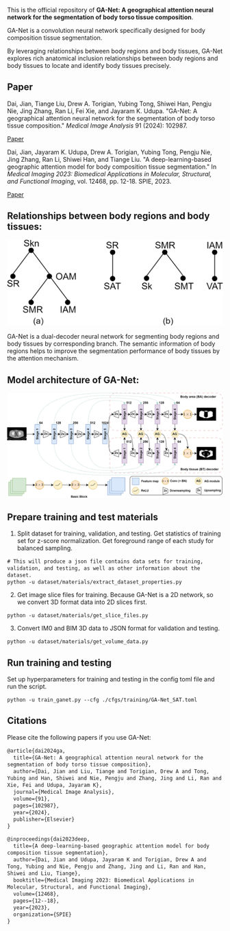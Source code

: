This is the official repository of **GA-Net: A geographical attention neural network for the segmentation of body torso tissue composition**.

GA-Net is a convolution neural network specifically designed for body composition tissue segmentation.

By leveraging relationships between body regions and body tissues, GA-Net explores rich anatomical inclusion relationships between body regions and body tissues to locate and identify body tissues precisely.

## Paper

Dai, Jian, Tiange Liu, Drew A. Torigian, Yubing Tong, Shiwei Han, Pengju Nie, Jing Zhang, Ran Li, Fei Xie, and Jayaram K. Udupa. "GA-Net: A geographical attention neural network for the segmentation of body torso tissue composition." *Medical Image Analysis* 91 (2024): 102987.

[Paper](https://www.sciencedirect.com/science/article/pii/S1361841523002475)

Dai, Jian, Jayaram K. Udupa, Drew A. Torigian, Yubing Tong, Pengju Nie, Jing Zhang, Ran Li, Shiwei Han, and Tiange Liu. "A deep-learning-based geographic attention model for body composition tissue segmentation." In *Medical Imaging 2023: Biomedical Applications in Molecular, Structural, and Functional Imaging*, vol. 12468, pp. 12-18. SPIE, 2023.

[Paper](https://www.spiedigitallibrary.org/conference-proceedings-of-spie/12468/1246804/A-deep-learning-based-geographic-attention-model-for-body-composition/10.1117/12.2653371.short)

## Relationships between body regions and body tissues:

![img](./README.assets/1-s2.0-S1361841523002475-gr3_lrg.jpg)

GA-Net is a dual-decoder neural network for segmenting body regions and body tissues by corresponding branch. The semantic information of body regions helps to improve the segmentation performance of body tissues by the attention mechanism.

## Model architecture of GA-Net:

![img](./README.assets/1-s2.0-S1361841523002475-gr6_lrg.jpg)

## Prepare training and test materials

1. Split dataset for training, validation, and testing. Get statistics of training set for z-score normalization. Get foreground range of each study for balanced sampling.

```
# This will produce a json file contains data sets for training, validation, and testing, as well as other information about the dataset.
python -u dataset/materials/extract_dataset_properties.py
```

2. Get image slice files for training. Because GA-Net is a 2D network, so we convert 3D format data into 2D slices first.

```
python -u dataset/materials/get_slice_files.py
```

3. Convert IM0 and BIM 3D data to JSON format for validation and testing.

```
python -u dataset/materials/get_volume_data.py
```

## Run training and testing

Set up hyperparameters for training and testing in the config toml file and run the script.

```
python -u train_ganet.py --cfg ./cfgs/training/GA-Net_SAT.toml
```



## Citations

Please cite the following papers if you use GA-Net:

```
@article{dai2024ga,
  title={GA-Net: A geographical attention neural network for the segmentation of body torso tissue composition},
  author={Dai, Jian and Liu, Tiange and Torigian, Drew A and Tong, Yubing and Han, Shiwei and Nie, Pengju and Zhang, Jing and Li, Ran and Xie, Fei and Udupa, Jayaram K},
  journal={Medical Image Analysis},
  volume={91},
  pages={102987},
  year={2024},
  publisher={Elsevier}
}
```

```
@inproceedings{dai2023deep,
  title={A deep-learning-based geographic attention model for body composition tissue segmentation},
  author={Dai, Jian and Udupa, Jayaram K and Torigian, Drew A and Tong, Yubing and Nie, Pengju and Zhang, Jing and Li, Ran and Han, Shiwei and Liu, Tiange},
  booktitle={Medical Imaging 2023: Biomedical Applications in Molecular, Structural, and Functional Imaging},
  volume={12468},
  pages={12--18},
  year={2023},
  organization={SPIE}
}
```

